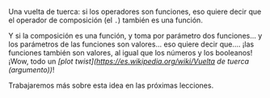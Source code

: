 Una vuelta de tuerca: si los operadores son funciones, eso quiere decir que el operador de composición (el `.`) también es una función.

Y si la composición es una función, y toma por parámetro dos funciones... y los parámetros de las funciones son valores... eso quiere decir que.... ¡las funciones también son valores, al igual que los números y los booleanos! ¡Wow, todo un _[plot twist](https://es.wikipedia.org/wiki/Vuelta de tuerca (argumento))_!

Trabajaremos más sobre esta idea en las próximas lecciones.
